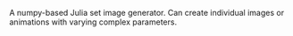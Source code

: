 A numpy-based Julia set image generator. 
Can create individual images or animations with varying complex parameters.
